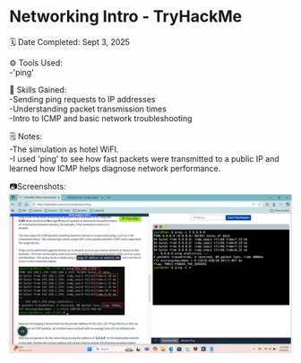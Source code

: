 # Networking Intro - TryHackMe

🗓️ Date Completed: Sept 3, 2025

⚙️ Tools Used:  
-'ping'

🧠 Skills Gained:  
-Sending ping requests to IP addresses  
-Understanding packet transmission times  
-Intro to ICMP and basic network troubleshooting

🗒️ Notes:  
-The simulation as hotel WiFI.  
-I used 'ping' to see how fast packets were transmitted to a public IP and learned how ICMP helps diagnose network performance. 

📷Screenshots:  
![ping request tryhackme](./images/ping-request.png)

